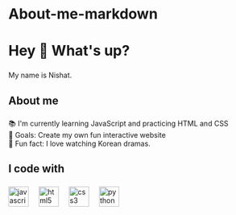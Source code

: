# About-me-markdown

<h1 align="left">Hey 👋 What's up?</h1>

###

<p align="left">My name is Nishat.</p>

###

<h2 align="left">About me</h2>

###

<p align="left">📚 I'm currently learning JavaScript and practicing HTML and CSS<br>🎯 Goals: Create my own fun interactive website<br>🎲 Fun fact: I love watching Korean dramas.</p>

###

<h2 align="left">I code with</h2>

###

<div align="left">
  <img src="https://cdn.jsdelivr.net/gh/devicons/devicon/icons/javascript/javascript-original.svg" height="40" alt="javascript logo"  />
  <img width="12" />
  <img src="https://cdn.jsdelivr.net/gh/devicons/devicon/icons/html5/html5-original.svg" height="40" alt="html5 logo"  />
  <img width="12" />
  <img src="https://cdn.jsdelivr.net/gh/devicons/devicon/icons/css3/css3-original.svg" height="40" alt="css3 logo"  />
  <img width="12" />
  <img src="https://cdn.jsdelivr.net/gh/devicons/devicon/icons/python/python-original.svg" height="40" alt="python logo"  />
  <img width="12" />
</div>

###
